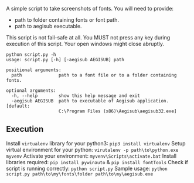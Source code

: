 A simple script to take screenshots of fonts.
You will need to provide:
 - path to folder containing fonts or font path.
 - path to aegisub executable.

This script is not fail-safe at all. You MUST not press any key during
execution of this script. Your open windows might close abruptly.

```
python script.py -h
usage: script.py [-h] [-aegisub AEGISUB] path

positional arguments:
  path              path to a font file or to a folder containing fonts.

optional arguments:
  -h, --help        show this help message and exit
  -aegisub AEGISUB  path to executable of Aegisub application. [default:
                    C:\Program Files (x86)\Aegisub\aegisub32.exe]
```

## Execution

Install `virtualenv` library for your python3: `pip3 install virtualenv`
Setup virtual environment for your python: `virutalenv -p path\to\python.exe myvenv`
Activate your environment: `myvenv\Scripts\activate.bat`
Install libraries required: `pip install pywinauto` & `pip install fontTools`
Check if script is running correctly: `python script.py`
Sample usage: `python script.py path\to\my\fonts\folder path\to\my\aegisub.exe`
